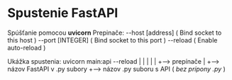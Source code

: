 # Spustenie FastAPI

Spúšťanie pomocou **uvicorn** 
Prepinače:  --host [address]    ( Bind socket to this host )
            --port [INTEGER]    ( Bind socket to this port )
            --reload            ( Enable auto-reload )
            
          
Ukážka spustenia:
      uvicorn main:api --reload
                |   |      |
                |   |      +--> prepínače
                |   +--> názov FastAPI v .py subory
                +--> názov .py suboru s API ( *bez prípony .py* )
